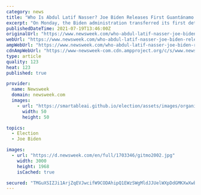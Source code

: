 ```yaml
---
category: news
title: "Who Is Abdul Latif Nasser? Joe Biden Releases First Guantánamo Bay Prisoner"
excerpt: "On Monday, the Biden administration transferred its first detainee out of Guantánamo Bay, repatriating a Moroccan man who has been held in the notorious prison for nearly two decades on no charge. The release of Abdul Latif Nasser,"
publishedDateTime: 2021-07-19T13:46:00Z
originalUrl: "https://www.newsweek.com/who-abdul-latif-nasser-joe-biden-releases-first-guantanamo-bay-prisoner-1610971"
webUrl: "https://www.newsweek.com/who-abdul-latif-nasser-joe-biden-releases-first-guantanamo-bay-prisoner-1610971"
ampWebUrl: "https://www.newsweek.com/who-abdul-latif-nasser-joe-biden-releases-first-guantanamo-bay-prisoner-1610971?amp=1"
cdnAmpWebUrl: "https://www-newsweek-com.cdn.ampproject.org/c/s/www.newsweek.com/who-abdul-latif-nasser-joe-biden-releases-first-guantanamo-bay-prisoner-1610971?amp=1"
type: article
quality: 123
heat: 123
published: true

provider:
  name: Newsweek
  domain: newsweek.com
  images:
    - url: "https://smartableai.github.io/election/assets/images/organizations/newsweek.com-50x50.jpg"
      width: 50
      height: 50

topics:
  - Election
  - Joe Biden

images:
  - url: "https://d.newsweek.com/en/full/1703346/gitmo2002.jpg"
    width: 3000
    height: 1968
    isCached: true

secured: "TMGuXSIZJi1ArjZqEVJwcifW9CODAhipQ1EWzSWgMldJJUelWXpDdGMKXwXwb521nRKQkSx6ODwzJ/iSPUDaqFLOosOiMyypkNvJUfKLJS9E46t4eUpUm6jjCqQEPZGfE4y4dKZ3oOh6zPpzF35X3FctYX6/trxlCCXXAHqA9BHogFL9NDHO+Wb0VWjWKg9R9YDtQuONOfc84VQGgHgPcJKgjeyWqgy6FqhEx9vKXxgeXAFV4TFslhXPmeJUjHez/zTXxfny9Q8f84cJ1uYsDyGrSGvZcAwGJUhgvsg17mVS9TIVkoMlAWGnL2VAkov1JSH4X9gZqc9IpM74C1lKbYMRKD3wt1QNkkSfVikQAGo=;YVkOsAIxhVaLM8yvaBf3ZA=="
---
```


